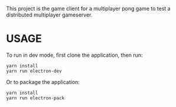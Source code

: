This project is the game client for a multiplayer pong game to test a distributed multiplayer gameserver.

# USAGE

To run in dev mode, first clone the application, then run:

```
yarn install
yarn run electron-dev
```

Or to package the application:

```
yarn install
yarn run electron-pack
```
